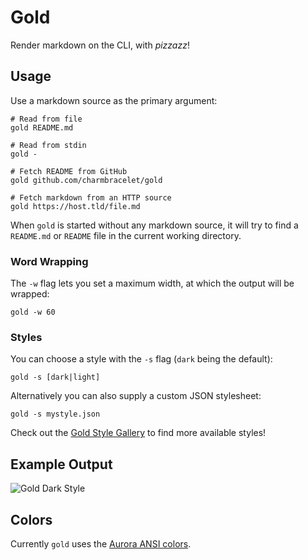 # Gold

Render markdown on the CLI, with _pizzazz_!

## Usage

Use a markdown source as the primary argument:

```console
# Read from file
gold README.md

# Read from stdin
gold -

# Fetch README from GitHub
gold github.com/charmbracelet/gold

# Fetch markdown from an HTTP source
gold https://host.tld/file.md
```

When `gold` is started without any markdown source, it will try to find a
`README.md` or `README` file in the current working directory.

### Word Wrapping

The `-w` flag lets you set a maximum width, at which the output will be wrapped:

```console
gold -w 60
```

### Styles

You can choose a style with the `-s` flag (`dark` being the default):

```console
gold -s [dark|light]
```

Alternatively you can also supply a custom JSON stylesheet:

```console
gold -s mystyle.json
```

Check out the [Gold Style Gallery](https://github.com/charmbracelet/gold/blob/master/styles/gallery/README.md)
to find more available styles!

## Example Output

![Gold Dark Style](https://github.com/charmbracelet/gold/raw/master/styles/gallery/dark.png)

## Colors

Currently `gold` uses the [Aurora ANSI colors](https://godoc.org/github.com/logrusorgru/aurora#Index).
